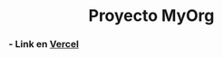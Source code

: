 <h1 align="center">Proyecto MyOrg</h1>

### - Link en [Vercel](https://my-org-project.vercel.app/)

